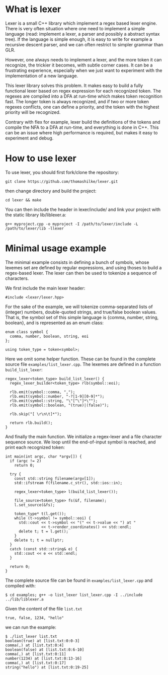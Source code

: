 # What is lexer
Lexer is a small C++ library which implement a regex based lexer
engine. There is very often situation where one need to implement a
simple language (read: implement a lexer, a parser and possibly a
abstract syntax tree). If the language is simple enough, it is easy to
write for example a recursive descent parser, and we can often
restrict to simpler grammar than GLR.

However, one always needs to implement a lexer, and the more token it
can recognize, the trickier it becomes, with subtle corner cases. It
can be a frustrating experience, especially when we just want to
experiment with the implementation of a new language.

This lexer library solves this problem. It makes easy to build a fully
functional lexer based on regex expression for each recognized
token. The regexes are compiled into a DFA at run-time which makes token
recognition fast. The longer token is always recognized, and if two
or more token regexes conflicts, one can define a priority, and the
token with the highest priority will be recognized.

Contrary with flex for example, lexer build the definitions of the
tokens and compile the NFA to a DFA at run-time, and everything is
done in C++. This can be an issue where high performance is required,
but makes it easy to experiment and debug.

# How to use lexer
To use lexer, you should first fork/clone the repository:

    git clone https://github.com/thomashilke/lexer.git


then change directory and build the project:

    cd lexer && make

You can then include the header in lexer/include/ and link your
project with the static library lib/liblexer.a:

    g++ myproject.cpp -o myproject -I /path/to/lexer/include -L /path/to/lexer/lib -llexer


# Minimal usage example
The minimal example consists in defining a bunch of symbols, whose
lexemes set are defined by regular expressions, and using thoses to
build a regex-based lexer. The lexer can then be used to tokenize a
sequence of characters.

We first include the main lexer header:

    #include <lexer/lexer.hpp>


For the sake of the example, we will tokenize comma-separated lists of
(integer) numbers, double-quoted strings, and true/false boolean
values. That is, the symbol set of this simple language is {comma,
number, string, boolean}, and is represented as an enum class:

    enum class symbol {
      comma, number, boolean, string, eoi
    };
    
    using token_type = token<symbol>;

Here we omit some helper function. These can be found in the complete
source file `examples/list_lexer.cpp`. The lexemes are defined in a
function `build_list_lexer`:

    regex_lexer<token_type> build_list_lexer() {
      regex_lexer_builder<token_type> rlb(symbol::eoi);
      
      rlb.emit(symbol::comma, ",");
      rlb.emit(symbol::number, "-?[1-9][0-9]*");
      rlb.emit(symbol::string, "\"[^\"]*\"");
      rlb.emit(symbol::boolean, "(true)|(false)");
  
      rlb.skip("[ \r\n\t]*");
      
      return rlb.build();
    }


And finally the main function. We initialize a regex-lexer and a file
character sequence source. We loop until the end-of-input symbol is
reached, and print each recognized token:

    int main(int argc, char *argv[]) {
      if (argc != 2)
        return 0;
      
      try {
        const std::string filename(argv[1]);
        std::ifstream f(filename.c_str(), std::ios::in);
      
        regex_lexer<token_type> l(build_list_lexer());
    
        file_source<token_type> fs(&f, filename);
        l.set_source(&fs);
    
        token_type* t(l.get());
        while (t->symbol != symbol::eoi) {
          std::cout << t->symbol << "(" << t->value << ") at "
                    << t->render_coordinates() << std::endl;
          delete t; t = l.get();
        }
        delete t; t = nullptr;
      }
      catch (const std::string& e) {
        std::cout << e << std::endl;
      }
      
      return 0;
    }

The complete source file can be found in `examples/list_lexer.cpp` and
compiled with:

    $ cd examples; g++ -o list_lexer list_lexer.cpp -I ../include ../lib/liblexer.a
    
Given the content of the file `list.txt`

    true, false, 1234, "hello"

we can run the example:
    
    $ ./list_lexer list.txt
    boolean(true) at [list.txt:0:0-3]
    comma(,) at [list.txt:0:4]
    boolean(false) at [list.txt:0:6-10]
    comma(,) at [list.txt:0:11]
    number(1234) at [list.txt:0:13-16]
    comma(,) at [list.txt:0:17]
    string("hello") at [list.txt:0:19-25]
